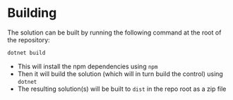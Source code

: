 # Building

The solution can be built by running the following command at the root of the repository:
```bash
dotnet build
```

- This will install the npm dependencies using `npm`
- Then it will build the solution (which will in turn build the control) using `dotnet`
- The resulting solution(s) will be built to `dist` in the repo root as a zip file
